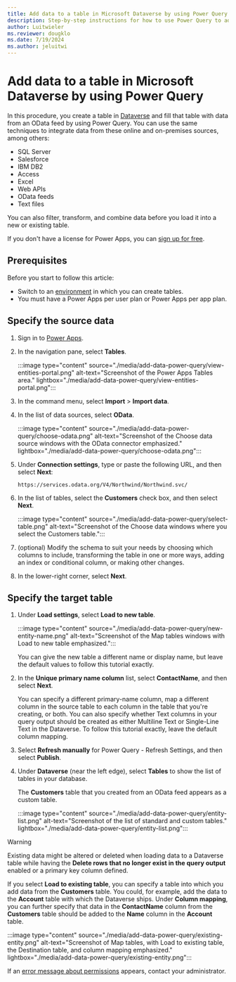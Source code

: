 ```yaml
---
title: Add data to a table in Microsoft Dataverse by using Power Query
description: Step-by-step instructions for how to use Power Query to add data to a new or existing table in Microsoft Dataverse from another data source.
author: Luitwieler
ms.reviewer: dougklo
ms.date: 7/19/2024
ms.author: jeluitwi
---
```


# Add data to a table in Microsoft Dataverse by using Power Query

In this procedure, you create a table in [Dataverse](/powerapps/maker/data-platform/data-platform-intro) and fill that table with data from an OData feed by using Power Query. You can use the same techniques to integrate data from these online and on-premises sources, among others:

* SQL Server
* Salesforce
* IBM DB2
* Access
* Excel
* Web APIs
* OData feeds
* Text files

You can also filter, transform, and combine data before you load it into a new or existing table.

If you don't have a license for Power Apps, you can [sign up for free](/powerapps/maker/signup-for-powerapps).

## Prerequisites

Before you start to follow this article:

* Switch to an [environment](/power-platform/admin/working-with-environments) in which you can create tables.
* You must have a Power Apps per user plan or Power Apps per app plan.

## Specify the source data

1. Sign in to [Power Apps](https://make.powerapps.com/?utm_source=padocs&utm_medium=linkinadoc&utm_campaign=referralsfromdoc).

1. In the navigation pane, select **Tables**.

    :::image type="content" source="./media/add-data-power-query/view-entities-portal.png" alt-text="Screenshot of the Power Apps Tables area." lightbox="./media/add-data-power-query/view-entities-portal.png":::

1. In the command menu, select **Import** > **Import data**.

1. In the list of data sources, select **OData**.

    :::image type="content" source="./media/add-data-power-query/choose-odata.png" alt-text="Screenshot of the Choose data source windows with the OData connector emphasized." lightbox="./media/add-data-power-query/choose-odata.png":::

1. Under **Connection settings**, type or paste the following URL, and then select **Next**:

   `https://services.odata.org/V4/Northwind/Northwind.svc/`

1. In the list of tables, select the **Customers** check box, and then select **Next**.

    :::image type="content" source="./media/add-data-power-query/select-table.png" alt-text="Screenshot of the Choose data windows where you select the Customers table.":::

1. (optional) Modify the schema to suit your needs by choosing which columns to include, transforming the table in one or more ways, adding an index or conditional column, or making other changes.

1. In the lower-right corner, select **Next**.

## Specify the target table

1. Under **Load settings**, select **Load to new table**.

    :::image type="content" source="./media/add-data-power-query/new-entity-name.png" alt-text="Screenshot of the Map tables windows with Load to new table emphasized.":::

    You can give the new table a different name or display name, but leave the default values to follow this tutorial exactly.

1. In the **Unique primary name column** list, select **ContactName**, and then select **Next**.

    You can specify a different primary-name column, map a different column in the source table to each column in the table that you're creating, or both. You can also specify whether Text columns in your query output should be created as either Multiline Text or Single-Line Text in the Dataverse. To follow this tutorial exactly, leave the default column mapping.

1. Select **Refresh manually** for Power Query - Refresh Settings, and then select **Publish**.

1. Under **Dataverse** (near the left edge), select **Tables** to show the list of tables in your database.

    The **Customers** table that you created from an OData feed appears as a custom table.

    :::image type="content" source="./media/add-data-power-query/entity-list.png" alt-text="Screenshot of the list of standard and custom tables." lightbox="./media/add-data-power-query/entity-list.png":::

> [!WARNING]
> Existing data might be altered or deleted when loading data to a Dataverse table while having the **Delete rows that no longer exist in the query output** enabled or a primary key column defined.

If you select **Load to existing table**, you can specify a table into which you add data from the **Customers** table. You could, for example, add the data to the **Account** table with which the Dataverse ships. Under **Column mapping**, you can further specify that data in the **ContactName** column from the **Customers** table should be added to the **Name** column in the **Account** table.

:::image type="content" source="./media/add-data-power-query/existing-entity.png" alt-text="Screenshot of Map tables, with Load to existing table, the Destination table, and column mapping emphasized." lightbox="./media/add-data-power-query/existing-entity.png":::

If an [error message about permissions](/powerapps/maker/data-platform/troubleshoot-power-query-issues) appears, contact your administrator.

